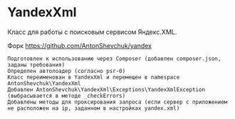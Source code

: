 # YandexXml

Класс для работы с поисковым сервисом Яндекс.XML.

Форк https://github.com/AntonShevchuk/yandex

```
Подготовлен к использованию через Composer (добавлен composer.json, заданы требования)
Определен автолоадер (согласно psr-0)
Класс переименован в YandexXml и перемещен в namespace AntonShevchuk\YandexXml
Добавлен AntonShevchuk\YandexXml\Exceptions\YandexXmlException (выбрасывается в методе _checkErrors)
Добавлены методы для проксирования запроса (если сервер с приложением не расположен на ip, заданном в настройках yandex.xml)
```
